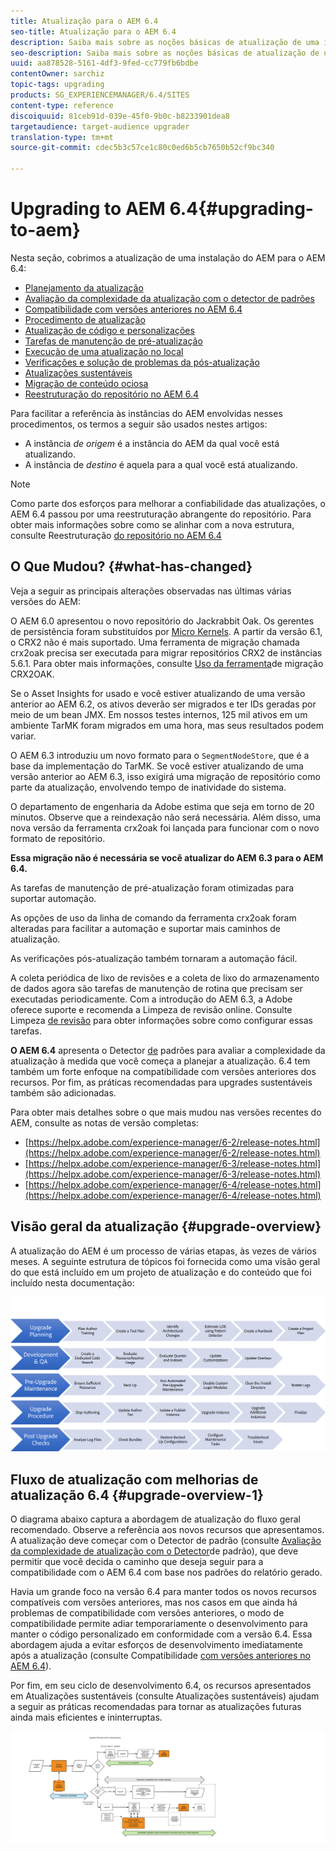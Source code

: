 ```yaml
---
title: Atualização para o AEM 6.4
seo-title: Atualização para o AEM 6.4
description: Saiba mais sobre as noções básicas de atualização de uma instalação antiga do AEM para o AEM 6.4.
seo-description: Saiba mais sobre as noções básicas de atualização de uma instalação antiga do AEM para o AEM 6.4.
uuid: aa878528-5161-4df3-9fed-cc779fb6bdbe
contentOwner: sarchiz
topic-tags: upgrading
products: SG_EXPERIENCEMANAGER/6.4/SITES
content-type: reference
discoiquuid: 81ceb91d-039e-45f0-9b0c-b8233901dea8
targetaudience: target-audience upgrader
translation-type: tm+mt
source-git-commit: cdec5b3c57ce1c80c0ed6b5cb7650b52cf9bc340

---
```



# Upgrading to AEM 6.4{#upgrading-to-aem}

Nesta seção, cobrimos a atualização de uma instalação do AEM para o AEM 6.4:

* [Planejamento da atualização](/help/sites-deploying/upgrade-planning.md)
* [Avaliação da complexidade da atualização com o detector de padrões](/help/sites-deploying/pattern-detector.md)
* [Compatibilidade com versões anteriores no AEM 6.4](/help/sites-deploying/backward-compatibility.md)
* [Procedimento de atualização](/help/sites-deploying/upgrade-procedure.md)
* [Atualização de código e personalizações](/help/sites-deploying/upgrading-code-and-customizations.md)
* [Tarefas de manutenção de pré-atualização](/help/sites-deploying/pre-upgrade-maintenance-tasks.md)
* [Execução de uma atualização no local](/help/sites-deploying/in-place-upgrade.md)
* [Verificações e solução de problemas da pós-atualização](/help/sites-deploying/post-upgrade-checks-and-troubleshooting.md)
* [Atualizações sustentáveis](/help/sites-deploying/sustainable-upgrades.md)
* [Migração de conteúdo ociosa](/help/sites-deploying/lazy-content-migration.md)
* [Reestruturação do repositório no AEM 6.4](/help/sites-deploying/repository-restructuring.md)

Para facilitar a referência às instâncias do AEM envolvidas nesses procedimentos, os termos a seguir são usados nestes artigos:

* A instância *de origem* é a instância do AEM da qual você está atualizando.
* A instância de *destino* é aquela para a qual você está atualizando.

>[!NOTE]
>
>Como parte dos esforços para melhorar a confiabilidade das atualizações, o AEM 6.4 passou por uma reestruturação abrangente do repositório. Para obter mais informações sobre como se alinhar com a nova estrutura, consulte Reestruturação [do repositório no AEM 6.4](/help/sites-deploying/repository-restructuring.md)

## O Que Mudou? {#what-has-changed}

Veja a seguir as principais alterações observadas nas últimas várias versões do AEM:

O AEM 6.0 apresentou o novo repositório do Jackrabbit Oak. Os gerentes de persistência foram substituídos por [Micro Kernels](/help/sites-deploying/recommended-deploys.md). A partir da versão 6.1, o CRX2 não é mais suportado. Uma ferramenta de migração chamada crx2oak precisa ser executada para migrar repositórios CRX2 de instâncias 5.6.1. Para obter mais informações, consulte [Uso da ferramenta](/help/sites-deploying/using-crx2oak.md)de migração CRX2OAK.

Se o Asset Insights for usado e você estiver atualizando de uma versão anterior ao AEM 6.2, os ativos deverão ser migrados e ter IDs geradas por meio de um bean JMX. Em nossos testes internos, 125 mil ativos em um ambiente TarMK foram migrados em uma hora, mas seus resultados podem variar.

O AEM 6.3 introduziu um novo formato para o `SegmentNodeStore`, que é a base da implementação do TarMK. Se você estiver atualizando de uma versão anterior ao AEM 6.3, isso exigirá uma migração de repositório como parte da atualização, envolvendo tempo de inatividade do sistema.

O departamento de engenharia da Adobe estima que seja em torno de 20 minutos. Observe que a reindexação não será necessária. Além disso, uma nova versão da ferramenta crx2oak foi lançada para funcionar com o novo formato de repositório.

**Essa migração não é necessária se você atualizar do AEM 6.3 para o AEM 6.4.**

As tarefas de manutenção de pré-atualização foram otimizadas para suportar automação.

As opções de uso da linha de comando da ferramenta crx2oak foram alteradas para facilitar a automação e suportar mais caminhos de atualização.

As verificações pós-atualização também tornaram a automação fácil.

A coleta periódica de lixo de revisões e a coleta de lixo do armazenamento de dados agora são tarefas de manutenção de rotina que precisam ser executadas periodicamente. Com a introdução do AEM 6.3, a Adobe oferece suporte e recomenda a Limpeza de revisão online. Consulte Limpeza [de revisão](/help/sites-deploying/revision-cleanup.md) para obter informações sobre como configurar essas tarefas.

**O AEM 6.4** apresenta o Detector [de](/help/sites-deploying/pattern-detector.md) padrões para avaliar a complexidade da atualização à medida que você começa a planejar a atualização. 6.4 tem também um forte enfoque na compatibilidade [](/help/sites-deploying/backward-compatibility.md) com versões anteriores dos recursos. Por fim, as práticas recomendadas para upgrades [](/help/sites-deploying/sustainable-upgrades.md) sustentáveis também são adicionadas.

Para obter mais detalhes sobre o que mais mudou nas versões recentes do AEM, consulte as notas de versão completas:

* [https://helpx.adobe.com/experience-manager/6-2/release-notes.html](https://helpx.adobe.com/experience-manager/6-2/release-notes.html)
* [https://helpx.adobe.com/experience-manager/6-3/release-notes.html](https://helpx.adobe.com/experience-manager/6-3/release-notes.html)
* [https://helpx.adobe.com/experience-manager/6-4/release-notes.html](https://helpx.adobe.com/experience-manager/6-4/release-notes.html)

## Visão geral da atualização {#upgrade-overview}

A atualização do AEM é um processo de várias etapas, às vezes de vários meses. A seguinte estrutura de tópicos foi fornecida como uma visão geral do que está incluído em um projeto de atualização e do conteúdo que foi incluído nesta documentação:

![screen_shot_2018-03-30at80708am](assets/screen_shot_2018-03-30at80708am.png)

## Fluxo de atualização com melhorias de atualização 6.4 {#upgrade-overview-1}

O diagrama abaixo captura a abordagem de atualização do fluxo geral recomendado. Observe a referência aos novos recursos que apresentamos. A atualização deve começar com o Detector de padrão (consulte [Avaliação da complexidade de atualização com o Detector](/help/sites-deploying/pattern-detector.md)de padrão), que deve permitir que você decida o caminho que deseja seguir para a compatibilidade com o AEM 6.4 com base nos padrões do relatório gerado.

Havia um grande foco na versão 6.4 para manter todos os novos recursos compatíveis com versões anteriores, mas nos casos em que ainda há problemas de compatibilidade com versões anteriores, o modo de compatibilidade permite adiar temporariamente o desenvolvimento para manter o código personalizado em conformidade com a versão 6.4. Essa abordagem ajuda a evitar esforços de desenvolvimento imediatamente após a atualização (consulte Compatibilidade [com versões anteriores no AEM 6.4](/help/sites-deploying/backward-compatibility.md)).

Por fim, em seu ciclo de desenvolvimento 6.4, os recursos apresentados em Atualizações sustentáveis (consulte Atualizações [](/help/sites-deploying/sustainable-upgrades.md)sustentáveis) ajudam a seguir as práticas recomendadas para tornar as atualizações futuras ainda mais eficientes e ininterruptas.

![6_4_upgrade_overviewfluxograma-newpage3](assets/6_4_upgrade_overviewflowchart-newpage3.png)

